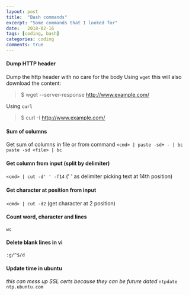 ```yaml
---
layout: post
title:  "Bash commands"
excerpt: "Some commands that I looked for"
date:   2018-02-16
tags: [coding, bash]
categories: coding
comments: true
---
```

#### Dump HTTP header
Dump the http header with no care for the body
Using `wget` this will also download the content: 
> $ wget --server-response http://www.example.com/ 

Using `curl`
> $ curl -I http://www.example.com/

#### Sum of columns 
Get sum of columns in file or from command
`<cmd> | paste -sd+ - | bc`
`paste -sd <file> | bc` 

#### Get column from input (split by delimiter) 
`<cmd> | cut -d' ' -f14` (' ' as delimiter picking text at 14th position) 

#### Get character at position from input 
`<cmd> | cut -d2` (get character at 2 position)

#### Count word, character and lines 
`wc ` 

#### Delete blank lines in vi
`:g/^$/d`

#### Update time in ubuntu
*this can mess up SSL certs because they can be future dated*
`ntpdate ntp.ubuntu.com`